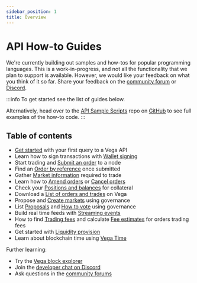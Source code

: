 ```yaml
---
sidebar_position: 1
title: Overview
---
```


# API How-to Guides

We're currently building out samples and how-tos for popular programming languages. This is a work-in-progress, and not all the functionality that we plan to support is available. However, we would like your feedback on what you think of it so far. Share your feedback on the [community forum](https://community.vega.xyz/c/testnet/12) or [Discord](https://discord.gg/bkAF3Tu).

:::info
To get started see the list of guides below.

Alternatively, head over to the [API Sample Scripts](https://github.com/vegaprotocol/sample-api-scripts/) repo on [GitHub](https://github.com/vegaprotocol) to see full examples of the how-to code.
:::

## Table of contents

* [Get started](getting-started.md) with your first query to a Vega API
* Learn how to sign transactions with [Wallet signing](wallet.md)
* Start trading and [Submit an order](submit-order.md) to a node
* Find an [Order by reference](order-references.md) once submitted
* Gather [Market information](markets.md) required to trade
* Learn how to [Amend orders](amend-order.md) or [Cancel orders](cancel-order.md)
* Check your [Positions and balances](positions-balances.md) for collateral
* Download a [List of orders and trades](list-orders-trades.md) on Vega
* Propose and [Create markets](create-market.md) using governance
* List [Proposals](proposals.md) and [How to vote](proposals.md#how-do-i-vote-for-a-proposal) using governance
* Build real time feeds with [Streaming events](event-stream.md)
* How to find [Trading fees](fees.md) and calculate [Fee estimates](fees.md#how-do-i-estimate-the-fees-for-an-order) for orders trading fees
* Get started with [Liquidity provision](liquidity-provision.md)
* Learn about blockchain time using [Vega Time](time.md)

Further learning: 

* Try the [Vega block explorer](https://explorer.fairground.wtf/)
* Join the [developer chat on Discord](https://discord.gg/bkAF3Tu)
* Ask questions in the [community forums](https://community.vega.xyz)